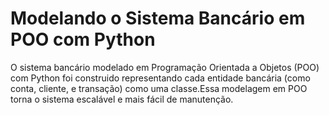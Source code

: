 <h1>Modelando o Sistema Bancário em POO com Python</h1>

O sistema bancário modelado em Programação Orientada a Objetos (POO) com Python foi construido representando cada entidade bancária (como conta, cliente, e transação) como uma classe.Essa modelagem em POO torna o sistema escalável e mais fácil de manutenção.
